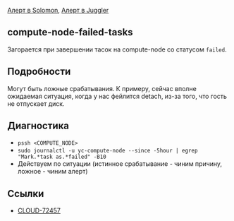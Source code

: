 [Алерт в Solomon](https://solomon.yandex-team.ru/admin/projects/yandexcloud/alerts?text=compute+node+%28go%29+failed+tasks), [Алерт в Juggler](https://juggler.yandex-team.ru/aggregate_checks/?query=service%3Dcompute-node-failed-tasks)

## compute-node-failed-tasks
Загорается при завершении тасок на compute-node со статусом `failed`.

## Подробности
Могут быть ложные срабатывания. К примеру, сейчас вполне ожидаемая ситуация, когда у нас фейлится detach, из-за того, что гость не отпускает диск.

## Диагностика
- `pssh <COMPUTE_NODE>`
- `sudo journalctl -u yc-compute-node --since -5hour | egrep "Mark.*task as.*failed" -B10`
- Действуем по ситуации (истинное срабатывание - чиним причину, ложное - чиним алерт)

## Ссылки
- [CLOUD-72457](https://st.yandex-team.ru/CLOUD-72457)

